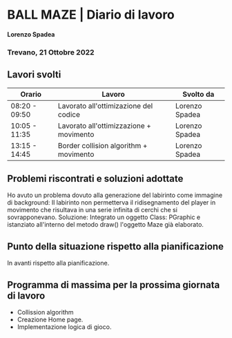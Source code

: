# BALL MAZE | Diario di lavoro
#### Lorenzo Spadea
### Trevano, 21 Ottobre 2022

## Lavori svolti


|Orario        |Lavoro                                         |Svolto da                  |
|--------------|-----------------------------------------------|---------------------------|
|08:20 - 09:50 |Lavorato all'ottimizazione del codice          | Lorenzo Spadea            |
|10:05 - 11:35 |Lavorato all'ottimizzazione + movimento        | Lorenzo Spadea            |
|13:15 - 14:45 |Border collision algorithm + movimento         | Lorenzo Spadea            |



##  Problemi riscontrati e soluzioni adottate
Ho avuto un problema dovuto alla generazione del labirinto come immagine di background:
Il labirinto non permetterva il ridisegnamento del player in movimento che risultava in una
serie infinita di cerchi che si sovrapponevano.
Soluzione:
Integrato un oggetto Class: PGraphic e istanziato all'interno del metodo draw() l'oggetto 
Maze già elaborato.

## Punto della situazione rispetto alla pianificazione
In avanti rispetto alla pianificazione.

## Programma di massima per la prossima giornata di lavoro
- Collission algorithm 
- Creazione Home page.
- Implementazione logica di gioco.